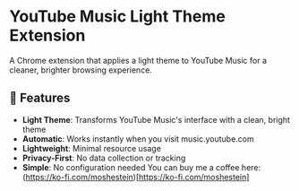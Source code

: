 # YouTube Music Light Theme Extension

A Chrome extension that applies a light theme to YouTube Music for a cleaner, brighter browsing experience.

## 🌟 Features

- **Light Theme**: Transforms YouTube Music's interface with a clean, bright theme
- **Automatic**: Works instantly when you visit music.youtube.com
- **Lightweight**: Minimal resource usage
- **Privacy-First**: No data collection or tracking
- **Simple**: No configuration needed
You can buy me a coffee here: (https://ko-fi.com/moshestein)[https://ko-fi.com/moshestein]
<!--/*## 📦 Installation

### From Chrome Web Store (Coming Soon)
*Extension will be available on Chrome Web Store*

### Manual Installation (Developer Mode)
1. Download this repository as ZIP and extract it
2. Open Chrome and navigate to `chrome://extensions/`
3. Enable "Developer mode" using the toggle in the top right corner
4. Click "Load unpacked" button
5. Select the extracted `youtube-music-light-theme` folder
6. The extension should now be loaded and active

## 🎯 Usage

- Visit [music.youtube.com](https://music.youtube.com)
- The light theme is automatically applied
- Use the extension popup to toggle the theme on/off (if needed)
- Enjoy your improved YouTube Music experience!

## 📁 Project Structure

```
youtube-music-light-theme/
├── manifest.json          # Extension configuration
├── content.js             # Theme application logic
├── styles.css             # Light theme CSS styles
├── popup.html             # Extension popup interface
├── popup.js               # Popup functionality
├── privacy-policy.html    # Privacy policy
├── icon16.png             # 16x16 icon
├── icon48.png             # 48x48 icon
├── icon128.png            # 128x128 icon
└── README.md              # This file
```

## 🎨 Customization

To modify the theme colors, edit the CSS variables in `styles.css`:

```css
:root {
    --yt-spec-base-background: #ffffff !important;
    --yt-spec-text-primary: #0f0f0f !important;
    /* Add your custom colors here */
}
```

## 🔒 Privacy

This extension respects your privacy:
- ✅ No data collection
- ✅ No tracking or analytics
- ✅ No external server communication
- ✅ Only accesses music.youtube.com
- ✅ All processing happens locally

Read our full [Privacy Policy](privacy-policy.html)

## 🛠️ Development

### Prerequisites
- Chrome Browser
- Basic knowledge of HTML/CSS/JavaScript

### Local Development
1. Clone this repository
2. Make your changes to the CSS or JavaScript files
3. Reload the extension in `chrome://extensions/`
4. Test your changes on music.youtube.com

### Building
No build process required - this extension runs directly from source files.

## 📝 License

This project is open source. Feel free to use, modify, and distribute.

## 🤝 Contributing

1. Fork the repository
2. Create your feature branch
3. Make your changes
4. Test thoroughly
5. Submit a pull request

## 📧 Contact

For questions or support, please contact: **moshestein24@gmail.com**

## 🏷️ Version History

- **v1.0** - Initial release with basic light theme functionality

---

**Made with ❤️ for YouTube Music users who prefer light themes***/
-->
